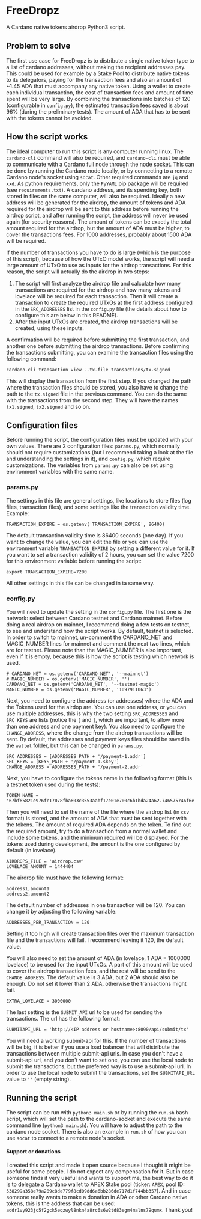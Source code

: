 # FreeDropz 
A Cardano native tokens airdrop Python3 script.

## Problem to solve
The first use case for FreeDropz is to distribute a single native token type to a list of cardano addresses, without making the recipient addresses pay.
This could be used for example by a Stake Pool to distribute native tokens to its delegators, paying for the transaction fees and also an amount of ~1.45 ADA that must accompany any native token.
Using a wallet to create each individual transaction, the cost of transaction fees and amount of time spent will be very large. By combining the transactions into batches of 120 (configurable in `config.py`), the estimated transaction fees saved is about 96% (during the preliminary tests). The amount of ADA that has to be sent with the tokens cannot be avoided.

## How the script works
The ideal computer to run this script is any computer running linux.
The `cardano-cli` command will also be required, and `cardano-cli` must be able to communicate with a Cardano full node through the node socket. This can be done by running the Cardano node locally, or by connecting to a remote Cardano node's socket using `socat`. Other required commands are `jq` and `xxd`. As python requirements, only the `PyYAML` pip package will be required (see `requirements.txt`).
A cardano address, and its spending key, both stored in files on the same computer, will also be required. Ideally a new address will be generated for the airdrop, the amount of tokens and ADA required for the airdrop will be sent to this address before running the airdrop script, and after running the script, the address will never be used again (for security reasons).
The amount of tokens can be exactly the total amount required for the airdrop, but the amount of ADA must be higher, to cover the transactions fees. For 1000 addresses, probably about 1500 ADA will be required.

If the number of transactions you have to do is large (which is the purpose of this script), because of how the UTxO model works, the script will need a large amount of UTxO to use as inputs for the airdrop transactions.
For this reason, the script will actually do the airdrop in two steps:
1. The script will first analyze the airdrop file and calculate how many transactions are required for the airdrop and how many tokens and lovelace will be required for each transaction. Then it will create a transaction to create the required UTxOs at the first address configured in the `SRC_ADDRESSES` list in the `config.py` file (the details about how to configure this are below in this README).
2. After the input UTxOs are created, the airdrop transactions will be created, using these inputs.

A confirmation will be required before submitting the first transaction, and another one before submitting the airdrop transactions. Before confirming the transactions submitting, you can examine the transaction files using the following command:

    cardano-cli transaction view --tx-file transactions/tx.signed

This will display the transaction from the first step. If you changed the path where the transaction files should be stored, you also have to change the path to the `tx.signed` file in the previous command.
You can do the same with the transactions from the second step. They will have the names `tx1.signed`, `tx2.signed` and so on.

## Configuration files
Before running the script, the configuration files must be updated with your own values. There are 2 configuration files: `params.py`, which normally should not require customizations (but I recommend taking a look at the file and understanding the settings in it), and `config.py`, which require customizations.
The variables from `params.py` can also be set using environment variables with the same name.

### params.py
The settings in this file are general settings, like locations to store files (log files, transaction files), and some settings like the transaction validity time.
Example:

    TRANSACTION_EXPIRE = os.getenv('TRANSACTION_EXPIRE', 86400)

The default transaction validity time is 86400 seconds (one day). If you want to change the value, you can edit the file or you can use the environment variable `TRANSACTION_EXPIRE` by setting a different value for it. If you want to set a transaction validity of 2 hours, you can set the value 7200 for this environment variable before running the script:

    export TRANSACTION_EXPIRE=7200

All other settings in this file can be changed in ta same way.

### config.py
You will need to update the setting in the `config.py` file.
The first one is the network: select between Cardano testnet and Cardano mainnet. Before doing a real airdrop on mainnet, I recommend doing a few tests on testnet, to see and understand how the script works.
By default, testnet is selected. In order to switch to mainnet, un-comment the CARDANO_NET and MAGIC_NUMBER lines for mainnet and comment the next two lines, which are for testnet. Please note than the MAGIC_NUMBER is also important, even if it is empty, because this is how the script is testing which network is used.

    # CARDANO_NET = os.getenv('CARDANO_NET', '--mainnet')
    # MAGIC_NUMBER = os.getenv('MAGIC_NUMBER', '')
    CARDANO_NET = os.getenv('CARDANO_NET', '--testnet-magic')
    MAGIC_NUMBER = os.getenv('MAGIC_NUMBER', '1097911063')

Next, you need to configure the address (or addresses) where the ADA and the Tokens used for the airdop are. You can use one address, or you can use multiple addresses, this is why the two setting `SRC_ADDRESSES` and `SRC_KEYS` are lists (notice the `[` and `]`, which are important, to allow more than one address and one payment key).
You also need to configure the `CHANGE_ADDRESS`, where the change from the airdrop transactions will be sent. By default, the addresses and payment keys files should be saved in the `wallet` folder, but this can be changed in `params.py`.

    SRC_ADDRESSES = [ADDRESSES_PATH + '/payment-1.addr']
    SRC_KEYS = [KEYS_PATH + '/payment-1.skey']
    CHANGE_ADDRESS = ADDRESSES_PATH + '/payment-2.addr'

Next, you have to configure the tokens name in the following format (this is a testnet token used during the tests):

    TOKEN_NAME = '67bf65821e976fc17078fba603c3553aabf17e01e700c6b1bda24a62.746575746f6e'

Then you will need to set the name of the file where the airdrop list (in `csv` format) is stored, and the amount of ADA that must be sent together with the tokens. The amount of required ADA depends on the token. To find out the required amount, try to do a transaction from a normal wallet and include some tokens, and the minimum required will be displayed. For the tokens used during development, the amount is the one configured by default (in lovelace).

    AIRDROPS_FILE = 'airdrop.csv'
    LOVELACE_AMOUNT = 1444404

The airdrop file must have the following format:

    address1,amount1
    address2,amount2

The default number of addresses in one transaction will be 120. You can change it by adjusting the following variable:

    ADDRESSES_PER_TRANSACTION = 120

Setting it too high will create transaction files over the maximum transaction file and the transactions will fail. I recommend leaving it 120, the default value.

You will also need to set the amount of ADA (in lovelace, 1 ADA = 1000000 lovelace) to be used for the input UTxOs. A part of this amount will be used to cover the airdrop transaction fees, and the rest will be send to the `CHANGE_ADDRESS`. The default value is 3 ADA, but 2 ADA should also be enough. Do not set it lower than 2 ADA, otherwise the transactions might fail.

    EXTRA_LOVELACE = 3000000

The last setting is the `SUBMIT_API` url to be used for sending the transactions. The url has the following format:

    SUBMITAPI_URL = 'http://<IP address or hostname>:8090/api/submit/tx'

You will need a working submit-api for this. If the number of transactions will be big, it is better if you use a load balancer that will distribute the transactions between multiple submit-api urls.
In case you don't have a submit-api url, and you don't want to set one, you can use the local node to submit the transactions, but the preferred way is to use a submit-api url. In order to use the local node to submit the transactions, set the `SUBMITAPI_URL` value to `''` (empty string).

## Running the script
The script can be run with `python3 main.sh` or by running the `run.sh` bash script, which will set the path to the cardano-socket and execute the same command line (`python3 main.sh`). You will have to adjust the path to the cardano node socket.
There is also an example in `run.sh` of how you can use `socat` to connect to a remote node's socket.


#### Support or donations
I created this script and made it open source because I thought it might be useful for some people.
I do not expect any compensation for it. But in case someone finds it very useful and wants to support me, the best way to do it is to delegate a Cardano wallet to APEX Stake pool (ticker: `APEX`, pool ID: `538299a358e79a289c8de779f8cd09dd6a6bb286de717d1f744bb357`).
And in case someone really wants to make a donation in ADA or other Cardano native tokens, this is the address that can be used: ```addr1vy923jc5f2gck5eqzwyl8nkn4a8rc6s6w2td83egm4malns79qumx```. Thank you!
